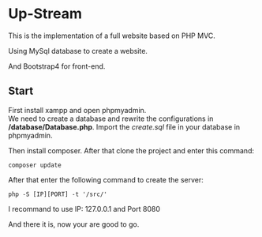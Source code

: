 # Up-Stream

This is the implementation of a full website based on PHP MVC.

Using MySql database to create a website.

And Bootstrap4 for front-end.


## Start 
First install xampp and open phpmyadmin.<br />
We need to create a database and rewrite the configurations in <b>/database/Database.php</b>.
Import the <i>create.sql</i> file in your database in phpmyadmin.

Then install composer. After that clone the project and enter this command:
```shell
composer update
```

After that enter the following command to create the server:
```shell
php -S [IP][PORT] -t '/src/' 
```

I recommand to use IP: 127.0.0.1 and Port 8080

And there it is, now your are good to go.
